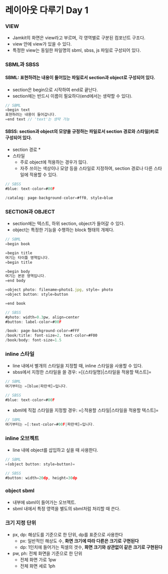 # 레이아웃 다루기 Day 1

### VIEW

* Jamkit의 화면은 view라고 부르며, 각 영역별로 구분된 컴포넌트 구조다.
* view 안에 view가 있을 수 있다.
* 특정한 view는 동일한 파일명의 sbml, sbss, js 파일로 구성되어 있다.

### SBML과 SBSS

#### SBML: 표현하려는 내용이 들어있는 파일로서 section과 object로 구성되어 있다.

* section은 begin으로 시작하여 end로 끝난다.
* section에는 반드시 이름이 필요하다(end에서는 생략할 수 있다).

```javascript
// SBML
=begin text
표현하려는 내용이 들어갑니다.
=end text // 'text'는 생략 가능
```

#### SBSS: section과 object의 모양을 규정하는 파일로서 section 경로와 스타일(#)로 구성되어 있다.

* section 경로
  *
* 스타일
  * 주로 object에 적용하는 경우가 많다.
  * 자주 쓰이는 색상이나 모양 등을 스타일로 지정하여, section 경로나 다른 스타일에 적용할 수 있다.

```javascript
// SBSS
#blue: text-color=#00F

/catalog: page-background-color=#ff0, style=blue
```

### SECTION과 OBJECT

* section에는 텍스트, 하위 section, object가 들어갈 수 있다.
* object는 특정한 기능을 수행하는 block 형태의 개체다.

```javascript
// SBML
=begin book

=begin title
여기는 타이틀 영역입니다.
=begin title

=begin body
여기는 본문 영역입니다.
=end body

=object photo: filename=photo1.jpg, style= photo
=object button: style=button

=end book

// SBSS
#photo: width=0.3pw, align=center
#button: label-color=#00F

/book: page-background-color=#FFF
/book/title: font-size=2, text-color=#F00
/book/body: font-size=1.5
```

### inline 스타일

* line 내에서 별개의 스타일을 지정할 때, inline 스타일을 사용할 수 있다.
* sbss에서 지정한 스타일을 쓸 경우: =\[{스타일명}|스타일을 적용할 텍스트]=

```javascript
// SBML
여기부터는 =[blue|파란색]=입니다.

// SBSS
#blue: text-color=#00F
```

* sbml에 직접 스타일을 지정할 경우: =\[:적용할 스타일|스타일을 적용할 텍스트]=

```javascript
// SBML
여기부터는 =[:text-color=#00F|파란색]=입니다.
```

### inline 오브젝트

* line 내에 object를 삽입하고 싶을 때 사용한다.

```javascript
// SBML
=(object button: style=button)=

// SBSS
#button: width=20dp, height=30dp
```

### object sbml

* 내부에 sbml이 들어가는 오브젝트.
* sbml 내에서 특정 영역을 별도의 sbml처럼 처리할 때 쓴다.

### 크기 지정 단위

* px, dp: 해상도를 기준으로 한 단위, dp를 표준으로 사용한다
  * px: 일반적인 해상도 수, **화면 크기에 따라 다른은 크기로 구현된다**
  * dp: 1인치에 들어가는 픽셀의 갯수, **화면 크기와 상관없이 같은 크기로 구현된다**
* pw, ph: 전체 화면을 기준으로 한 단위
  * 전체 화면 가로 1pw
  * 전체 화면 세로 1ph



